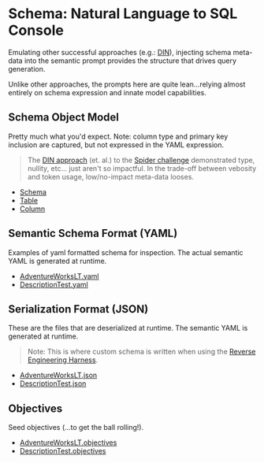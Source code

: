 # Schema: Natural Language to SQL Console
Emulating other successful approaches (e.g.: [DIN](https://arxiv.org/abs/2304.11015)), injecting schema meta-data into the semantic prompt provides the structure that drives query generation.

Unlike other approaches, the prompts here are quite lean...relying almost entirely on schema expression and innate model capabilities.

## Schema Object Model
Pretty much what you'd expect.  Note: column type and primary key inclusion are captured, but not expressed in the YAML expression.  
> The [DIN approach](https://arxiv.org/abs/2304.11015) (et. al.) to the  [Spider challenge](https://yale-lily.github.io/spider) demonstrated type, nullity, etc... just aren't so impactful.  In the trade-off between vebosity and token usage, low/no-impact meta-data looses.

- [Schema](../../nl2sql.console/Schema/SchemaDefinition.cs)
- [Table](../../nl2sql.console/Schema/SchemaTable.cs)
- [Column](../../nl2sql.console/Schema/SchemaColumn.cs)

## Semantic Schema Format (YAML)
Examples of yaml formatted schema for inspection.  The actual semantic YAML is generated at runtime.

- [AdventureWorksLT.yaml](./AdventureWorksLT.yaml)
- [DescriptionTest.yaml](./DescriptionTest.yaml)

## Serialization Format (JSON)
These are the files that are deserialized at runtime.  The semantic YAML is generated at runtime.
> Note: This is where custom schema is written when using the [Reverse Engineering Harness](../../nl2sql.harness/SqlSchemaProviderHarness.cs).

- [AdventureWorksLT.json](./AdventureWorksLT.json)
- [DescriptionTest.json](./DescriptionTest.json)

## Objectives 
Seed objectives (...to get the ball rolling!).

- [AdventureWorksLT.objectives](./AdventureWorksLT.objectives)
- [DescriptionTest.objectives](./DescriptionTest.objectives)
